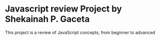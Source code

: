 # Javascript review Project by Shekainah P. Gaceta
This project is a review of JavaScript concepts, from beginner to advanced 